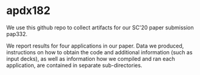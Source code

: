# apdx182
We use this github repo to collect artifacts for our SC'20 paper
submission pap332.

We report results for four applications in our paper. Data we
produced, instructions on how to obtain the code and additional
information (such as input decks), as well as information how
we compiled and ran each application, are contained in separate
sub-directories.
